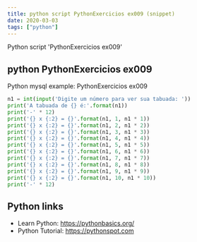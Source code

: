 ```yaml
---
title: python script PythonExercicios ex009 (snippet)
date: 2020-03-03
tags: ["python"]
---
```

Python script 'PythonExercicios ex009'


## python PythonExercicios ex009

Python mysql example: PythonExercicios ex009

```python
n1 = int(input('Digite um número para ver sua tabuada: '))
print('A tabuada de {} é:'.format(n1))
print('-' * 12)
print('{} x {:2} = {}'.format(n1, 1, n1 * 1))
print('{} x {:2} = {}'.format(n1, 2, n1 * 2))
print('{} x {:2} = {}'.format(n1, 3, n1 * 3))
print('{} x {:2} = {}'.format(n1, 4, n1 * 4))
print('{} x {:2} = {}'.format(n1, 5, n1 * 5))
print('{} x {:2} = {}'.format(n1, 6, n1 * 6))
print('{} x {:2} = {}'.format(n1, 7, n1 * 7))
print('{} x {:2} = {}'.format(n1, 8, n1 * 8))
print('{} x {:2} = {}'.format(n1, 9, n1 * 9))
print('{} x {:2} = {}'.format(n1, 10, n1 * 10))
print('-' * 12)

```

## Python links

- Learn Python: https://pythonbasics.org/
- Python Tutorial: https://pythonspot.com
